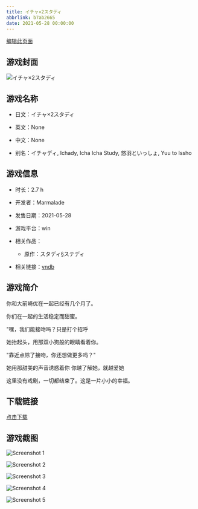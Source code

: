 ```yaml
---
title: イチャ×2スタディ
abbrlink: b7ab2665
date: 2021-05-28 00:00:00
---
```

[编辑此页面](https://github.com/ACG-3/ADV3-source/blob/main/source/_posts/games/%E3%82%A4%E3%83%81%E3%83%A3%C3%972%E3%82%B9%E3%82%BF%E3%83%87%E3%82%A3.md)

## 游戏封面

![イチャ×2スタディ](https://pan.timero.xyz/d/onedrive/img_lib_001/%E3%82%A4%E3%83%81%E3%83%A3%C3%972%E3%82%B9%E3%82%BF%E3%83%87%E3%82%A3_cover.avif)


## 游戏名称

- 日文：イチャ×2スタディ
- 英文：None
- 中文：None

- 别名：イチャディ, Ichady, Icha Icha Study, 悠羽といっしょ, Yuu to Issho


## 游戏信息

- 时长：2.7 h
- 开发者：Marmalade
- 发售日期：2021-05-28
- 游戏平台：win
- 相关作品：
   - 原作：スタディ§ステディ

- 相关链接：[vndb](https://vndb.org/v30793)


## 游戏简介

你和大前崎优在一起已经有几个月了。

你们在一起的生活稳定而甜蜜。

"嘿，我们能接吻吗？只是打个招呼

她抬起头，用那双小狗般的眼睛看着你。

"靠近点除了接吻，你还想做更多吗？"

她用那甜美的声音诱惑着你 你越了解她，就越爱她

这里没有戏剧，一切都结束了。这是一片小小的幸福。




## 下载链接

[点击下载](https://pan.timero.xyz/onedrive/adv_lib_001/%E3%82%A4%E3%83%81%E3%83%A3%C3%972%E3%82%B9%E3%82%BF%E3%83%87%E3%82%A3)


## 游戏截图


![Screenshot 1](https://pan.timero.xyz/d/onedrive/img_lib_001/%E3%82%A4%E3%83%81%E3%83%A3%C3%972%E3%82%B9%E3%82%BF%E3%83%87%E3%82%A3_Screenshot_1.avif)

![Screenshot 2](https://pan.timero.xyz/d/onedrive/img_lib_001/%E3%82%A4%E3%83%81%E3%83%A3%C3%972%E3%82%B9%E3%82%BF%E3%83%87%E3%82%A3_Screenshot_2.avif)

![Screenshot 3](https://pan.timero.xyz/d/onedrive/img_lib_001/%E3%82%A4%E3%83%81%E3%83%A3%C3%972%E3%82%B9%E3%82%BF%E3%83%87%E3%82%A3_Screenshot_3.avif)

![Screenshot 4](https://pan.timero.xyz/d/onedrive/img_lib_001/%E3%82%A4%E3%83%81%E3%83%A3%C3%972%E3%82%B9%E3%82%BF%E3%83%87%E3%82%A3_Screenshot_4.avif)

![Screenshot 5](https://pan.timero.xyz/d/onedrive/img_lib_001/%E3%82%A4%E3%83%81%E3%83%A3%C3%972%E3%82%B9%E3%82%BF%E3%83%87%E3%82%A3_Screenshot_5.avif)

